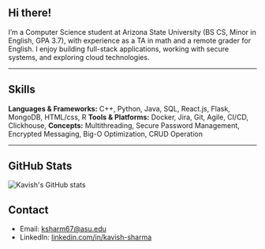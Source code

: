## Hi there!

I’m a Computer Science student at Arizona State University (BS CS, Minor in English, GPA 3.7), with experience as a TA in math and a remote grader for English. 
I enjoy building full-stack applications, working with secure systems, and exploring cloud technologies.

---

## Skills

**Languages & Frameworks:** C++, Python, Java, SQL, React.js, Flask, MongoDB, HTML/css, R
**Tools & Platforms:** Docker, Jira, Git, Agile, CI/CD, Clickhouse, 
**Concepts:** Multithreading, Secure Password Management, Encrypted Messaging, Big-O Optimization, CRUD Operation

---

## GitHub Stats

![Kavish's GitHub stats](https://github-readme-stats.vercel.app/api?username=kavish-sharma&show_icons=true&hide=prs&theme=radical)

## Contact

- Email: ksharm67@asu.edu
- LinkedIn: [linkedin.com/in/kavish-sharma](https://linkedin.com/in/kavish-sharma)

<!--
**ksharm-67/ksharm-67** is a ✨ _special_ ✨ repository because its `README.md` (this file) appears on your GitHub profile.

Here are some ideas to get you started:

- 🔭 I’m currently working on ...
- 🌱 I’m currently learning ...
- 👯 I’m looking to collaborate on ...
- 🤔 I’m looking for help with ...
- 💬 Ask me about ...
- 📫 How to reach me: ...
- 😄 Pronouns: ...
- ⚡ Fun fact: ...
-->
